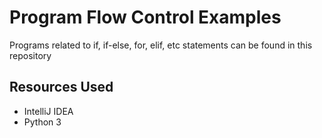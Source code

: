 # Program Flow Control Examples
 
Programs related to if, if-else, for, elif, etc statements can be found in this repository

## Resources Used

* IntelliJ IDEA
* Python 3

